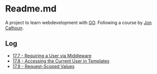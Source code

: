 # Readme.md

A project to learn webdevelopment with [GO](https://go.dev/). Following a course by [Jon Calhoun](https://www.calhoun.io/).

## Log
* [17.7 - Requiring a User via Middleware](https://courses.calhoun.io/lessons/les_wdv2_require_user_mw)
* [17.8 - Accessing the Current User in Templates](https://courses.calhoun.io/lessons/les_wdv2_current_user_tpl_func)
* [17.9 - Request-Scoped Values](https://courses.calhoun.io/lessons/les_wdv2_request_scoped_vals)
